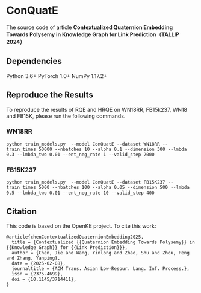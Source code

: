 
# ConQuatE
The source code of article **Contextualized Quaternion Embedding Towards Polysemy in Knowledge Graph for Link Prediction（TALLIP 2024）**
## Dependencies
Python 3.6+
PyTorch 1.0+
NumPy 1.17.2+

## Reproduce the Results

To reproduce the results of RQE and HRQE on WN18RR, FB15k237, WN18 and FB15K, please run the following commands.

### WN18RR

```text
python train_models.py  --model ConQuatE --dataset WN18RR --train_times 50000 --nbatches 10 --alpha 0.1 --dimension 300 --lmbda 0.3 --lmbda_two 0.01 --ent_neg_rate 1 --valid_step 2000
```

### FB15K237

```text
python train_models.py  --model ConQuatE --dataset FB15K237 --train_times 5000 --nbatches 100 --alpha 0.05 --dimension 500 --lmbda 0.5 --lmbda_two 0.01 --ent_neg_rate 10 --valid_step 400
```

## Citation


This code is based on the OpenKE project.
To cite this work:

```text
@article{chenContextualizedQuaternionEmbedding2025,
  title = {Contextualized {{Quaternion Embedding Towards Polysemy}} in {{Knowledge Graph}} for {{Link Prediction}}},
  author = {Chen, Jie and Wang, Yinlong and Zhao, Shu and Zhou, Peng and Zhang, Yanping},
  date = {2025-02-08},
  journaltitle = {ACM Trans. Asian Low-Resour. Lang. Inf. Process.},
  issn = {2375-4699},
  doi = {10.1145/3714411},
}
```

